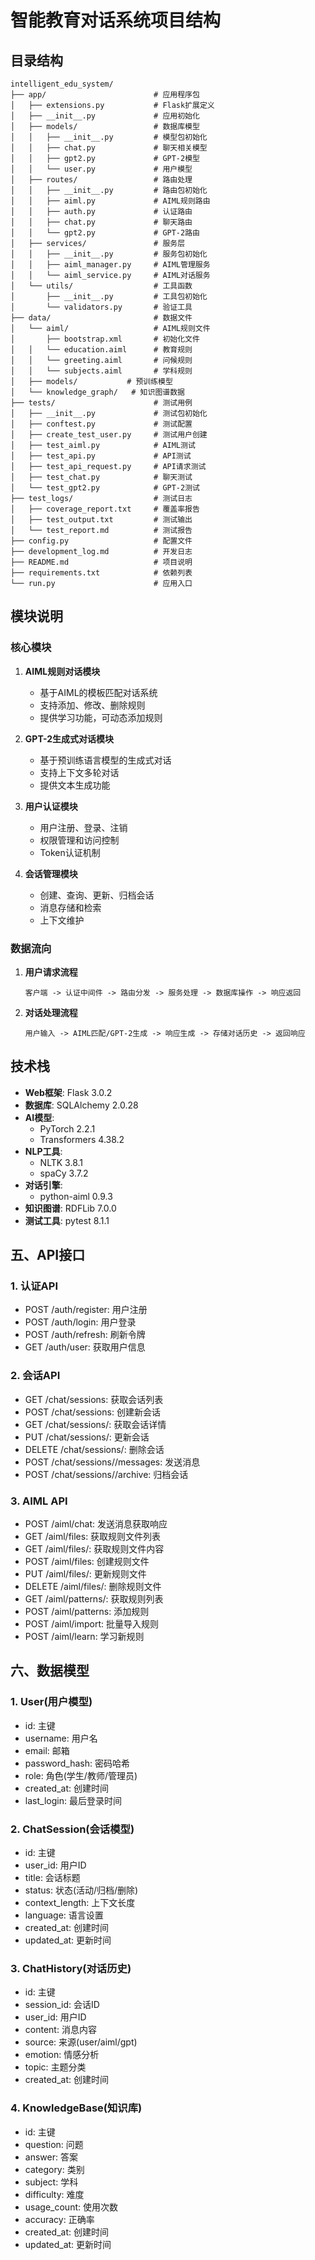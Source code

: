 # 智能教育对话系统项目结构

## 目录结构

```
intelligent_edu_system/
├── app/                        # 应用程序包
│   ├── extensions.py           # Flask扩展定义
│   ├── __init__.py             # 应用初始化
│   ├── models/                 # 数据库模型
│   │   ├── __init__.py         # 模型包初始化
│   │   ├── chat.py             # 聊天相关模型
│   │   ├── gpt2.py             # GPT-2模型
│   │   └── user.py             # 用户模型
│   ├── routes/                 # 路由处理
│   │   ├── __init__.py         # 路由包初始化
│   │   ├── aiml.py             # AIML规则路由
│   │   ├── auth.py             # 认证路由
│   │   ├── chat.py             # 聊天路由
│   │   └── gpt2.py             # GPT-2路由
│   ├── services/               # 服务层
│   │   ├── __init__.py         # 服务包初始化
│   │   ├── aiml_manager.py     # AIML管理服务
│   │   └── aiml_service.py     # AIML对话服务
│   └── utils/                  # 工具函数
│       ├── __init__.py         # 工具包初始化
│       └── validators.py       # 验证工具
├── data/                       # 数据文件
│   └── aiml/                   # AIML规则文件
│       ├── bootstrap.xml       # 初始化文件
│   │   └── education.aiml      # 教育规则
│   │   └── greeting.aiml       # 问候规则
│   │   └── subjects.aiml       # 学科规则
│   ├── models/           # 预训练模型
│   └── knowledge_graph/   # 知识图谱数据
├── tests/                      # 测试用例
│   ├── __init__.py             # 测试包初始化
│   ├── conftest.py             # 测试配置
│   ├── create_test_user.py     # 测试用户创建
│   ├── test_aiml.py            # AIML测试
│   ├── test_api.py             # API测试
│   ├── test_api_request.py     # API请求测试
│   ├── test_chat.py            # 聊天测试
│   └── test_gpt2.py            # GPT-2测试
├── test_logs/                  # 测试日志
│   ├── coverage_report.txt     # 覆盖率报告
│   ├── test_output.txt         # 测试输出
│   └── test_report.md          # 测试报告
├── config.py                   # 配置文件
├── development_log.md          # 开发日志
├── README.md                   # 项目说明
├── requirements.txt            # 依赖列表
└── run.py                      # 应用入口
```

## 模块说明

### 核心模块

1. **AIML规则对话模块**
   - 基于AIML的模板匹配对话系统
   - 支持添加、修改、删除规则
   - 提供学习功能，可动态添加规则

2. **GPT-2生成式对话模块**
   - 基于预训练语言模型的生成式对话
   - 支持上下文多轮对话
   - 提供文本生成功能

3. **用户认证模块**
   - 用户注册、登录、注销
   - 权限管理和访问控制
   - Token认证机制

4. **会话管理模块**
   - 创建、查询、更新、归档会话
   - 消息存储和检索
   - 上下文维护

### 数据流向

1. **用户请求流程**
   ```
   客户端 -> 认证中间件 -> 路由分发 -> 服务处理 -> 数据库操作 -> 响应返回
   ```

2. **对话处理流程**
   ```
   用户输入 -> AIML匹配/GPT-2生成 -> 响应生成 -> 存储对话历史 -> 返回响应
   ```

## 技术栈

- **Web框架**: Flask 3.0.2
- **数据库**: SQLAlchemy 2.0.28
- **AI模型**: 
  - PyTorch 2.2.1
  - Transformers 4.38.2
- **NLP工具**:
  - NLTK 3.8.1
  - spaCy 3.7.2
- **对话引擎**:
  - python-aiml 0.9.3
- **知识图谱**: RDFLib 7.0.0
- **测试工具**: pytest 8.1.1

## 五、API接口

### 1. 认证API
- POST /auth/register: 用户注册
- POST /auth/login: 用户登录
- POST /auth/refresh: 刷新令牌
- GET /auth/user: 获取用户信息

### 2. 会话API
- GET /chat/sessions: 获取会话列表
- POST /chat/sessions: 创建新会话
- GET /chat/sessions/<id>: 获取会话详情
- PUT /chat/sessions/<id>: 更新会话
- DELETE /chat/sessions/<id>: 删除会话
- POST /chat/sessions/<id>/messages: 发送消息
- POST /chat/sessions/<id>/archive: 归档会话

### 3. AIML API
- POST /aiml/chat: 发送消息获取响应
- GET /aiml/files: 获取规则文件列表
- GET /aiml/files/<name>: 获取规则文件内容
- POST /aiml/files: 创建规则文件
- PUT /aiml/files/<name>: 更新规则文件
- DELETE /aiml/files/<name>: 删除规则文件
- GET /aiml/patterns/<name>: 获取规则列表
- POST /aiml/patterns: 添加规则
- POST /aiml/import: 批量导入规则
- POST /aiml/learn: 学习新规则

## 六、数据模型

### 1. User(用户模型)
- id: 主键
- username: 用户名
- email: 邮箱
- password_hash: 密码哈希
- role: 角色(学生/教师/管理员)
- created_at: 创建时间
- last_login: 最后登录时间

### 2. ChatSession(会话模型)
- id: 主键
- user_id: 用户ID
- title: 会话标题
- status: 状态(活动/归档/删除)
- context_length: 上下文长度
- language: 语言设置
- created_at: 创建时间
- updated_at: 更新时间

### 3. ChatHistory(对话历史)
- id: 主键
- session_id: 会话ID
- user_id: 用户ID
- content: 消息内容
- source: 来源(user/aiml/gpt)
- emotion: 情感分析
- topic: 主题分类
- created_at: 创建时间

### 4. KnowledgeBase(知识库)
- id: 主键
- question: 问题
- answer: 答案
- category: 类别
- subject: 学科
- difficulty: 难度
- usage_count: 使用次数
- accuracy: 正确率
- created_at: 创建时间
- updated_at: 更新时间 